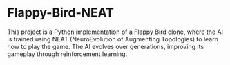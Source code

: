 # Flappy-Bird-NEAT
This project is a Python implementation of a Flappy Bird clone, where the AI is trained using NEAT (NeuroEvolution of Augmenting Topologies) to learn how to play the game. The AI evolves over generations, improving its gameplay through reinforcement learning. 
